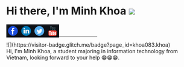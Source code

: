# Hi there, I'm Minh Khoa <img src="https://media.giphy.com/media/hvRJCLFzcasrR4ia7z/giphy.gif" width="25px">
<a href="https://t.me/K_black202">
  <img align="left" alt="telegram" width="35px" src="https://github.com/khoa083/khoa/blob/b86973a175fdc93d330b43c3a65bd6ac09304de7/Khoa_ne/img/2/facebook.gif?raw=true" />
</a>
<a href="https://www.linkedin.com/in/khoa-minh-8b9a2b183/">
  <img align="left" alt="linkedin" width="35px" src="https://github.com/khoa083/khoa/blob/b86973a175fdc93d330b43c3a65bd6ac09304de7/Khoa_ne/img/2/linkedin.gif?raw=true" />
</a>
<a href="https://www.linkedin.com/in/khoa-minh-8b9a2b183/">
  <img align="left" alt="linkedin" width="35px" src="https://github.com/khoa083/khoa/blob/b86973a175fdc93d330b43c3a65bd6ac09304de7/Khoa_ne/img/2/twitter.gif?raw=true" />
</a>
<a href="https://www.linkedin.com/in/khoa-minh-8b9a2b183/">
  <img align="left" alt="linkedin" width="35px" src="https://github.com/khoa083/khoa/blob/b86973a175fdc93d330b43c3a65bd6ac09304de7/Khoa_ne/img/2/youtube.gif?raw=true" />
</a>
<br/>
 <hr  width="20%" align="left" />
![](https://visitor-badge.glitch.me/badge?page_id=khoa083.khoa) 
<br/>
Hi, I'm Minh Khoa, a student majoring in information technology from Vietnam, looking forward to your help  😁😁😁. 
